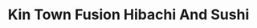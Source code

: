 ---
layout: place
title: "Kin Town Fusion Hibachi And Sushi"
permalink: /texas/plano/kin-town-fusion-hibachi-and-sushi.html
stateAbbr: TX
stateName: Texas
cityName: Plano
place_id: ChIJfWfJJREiTIYRAPqQZC7lp-o
photos:
  - name: >-
      places/ChIJfWfJJREiTIYRAPqQZC7lp-o/photos/AeeoHcJx1RDIpmuq7ez6PJFJa21BV0Jk9ddB9bNIIYIoQmm-q28klqkozdaBADocyMErB8SI8lpkqk6FoQVRhKBK_xCzq5YqkSRu4zKpoGSHRv8Voj1FTM28l8EnmkVo_56jD4ak2VRn_mPaXMZxc0VUIvTCt0J8YoGUQ5-XZDprKQX-DMI78x_haiuQ_qaDodf7tondk-6UcvRaKAGI03g2Hslh_ZMXB61zwZgNWHGSflYcbKgnVjQOWBcczJZMYAZoISfD_I3gId_WIefbwxauchHGz0HpqFM-LsBi0X8bmHT1GQ
    widthPx: 800
    heightPx: 800
    authorAttributions:
      - displayName: Kin Town Fusion Hibachi And Sushi
        uri: https://maps.google.com/maps/contrib/116772814638834228447
        photoUri: >-
          https://lh3.googleusercontent.com/a-/ALV-UjXrQLKM2ew30JTr6JNbaIA5uHK7GftqMOFw2g4eF8OJxlYPwKd-=s100-p-k-no-mo
    flagContentUri: >-
      https://www.google.com/local/imagery/report/?cb_client=maps_api_places.places_api&image_key=!1e10!2sAF1QipMzn-mtwxxY3OqUZ3ro7XHZiYx8-bzzbGcEZZiQ&hl=en-US
    googleMapsUri: >-
      https://www.google.com/maps/place//data=!3m4!1e2!3m2!1sAF1QipMzn-mtwxxY3OqUZ3ro7XHZiYx8-bzzbGcEZZiQ!2e10!4m2!3m1!1s0x864c221125c9677d:0xeaa7e52e6490fa00
  - name: >-
      places/ChIJfWfJJREiTIYRAPqQZC7lp-o/photos/AeeoHcK9iUkSEn9m7gxmfXi3Hejn-8LyVkbhGyqUnI3_guL89m2rfkXHXPlWU1DTafFQjNHDsBNayEUP0nmeaX3kaNdaRHnkbcixU0YuUwC1l5kJ6r3u-onMILvdR5L_w0WD3w98dRNw5-CU435rDJ8HweWzU8uT_GcAre01UiQyWy9bt7Ctq4t5gZISwaP8z_giBTrS7XYXIPzfvwuMEV5B_xT7uMz-h-_3qMs9CTS7wea0lk3oMiolX1WrDKcpVt4uXdN-D8YzMmOVH7qe_LAY8dPzQSyRp5kSAJ1Weg_RAY0nGQ
    widthPx: 800
    heightPx: 800
    authorAttributions:
      - displayName: Kin Town Fusion Hibachi And Sushi
        uri: https://maps.google.com/maps/contrib/116772814638834228447
        photoUri: >-
          https://lh3.googleusercontent.com/a-/ALV-UjXrQLKM2ew30JTr6JNbaIA5uHK7GftqMOFw2g4eF8OJxlYPwKd-=s100-p-k-no-mo
    flagContentUri: >-
      https://www.google.com/local/imagery/report/?cb_client=maps_api_places.places_api&image_key=!1e10!2sAF1QipMWnePZW99byippmBzV-T4ZN5V04765jHV80wlI&hl=en-US
    googleMapsUri: >-
      https://www.google.com/maps/place//data=!3m4!1e2!3m2!1sAF1QipMWnePZW99byippmBzV-T4ZN5V04765jHV80wlI!2e10!4m2!3m1!1s0x864c221125c9677d:0xeaa7e52e6490fa00
  - name: >-
      places/ChIJfWfJJREiTIYRAPqQZC7lp-o/photos/AeeoHcJAH3U2aOG22rYMMPET1kXr1YP_K1iyBORAcZjHyqtgl--eAn1R0HyFwhBBll1wnBe--NTHHoiwYiTYYefk-oH-qg5z6_tWxsYFyGojNO9cLKhZ6wTmkHUP7BU3Ttgnr0q1vpEFk8mbsNFQZ2E8WTOecZHr_UU7jEPJfLzoiDymKKsqfDh2_u1FSql1D9r9p8AozXaJm8UNox1CwsR89tgnzro2JMvKvfpfz_ctIBy0E45Kn3qljKUrPU4iRjV21lOTsHHfy-7iTe5C5Q0H0KMSTVzPZDLahd1EYslRYLr0XQ
    widthPx: 1280
    heightPx: 960
    authorAttributions:
      - displayName: Kin Town Fusion Hibachi And Sushi
        uri: https://maps.google.com/maps/contrib/116772814638834228447
        photoUri: >-
          https://lh3.googleusercontent.com/a-/ALV-UjXrQLKM2ew30JTr6JNbaIA5uHK7GftqMOFw2g4eF8OJxlYPwKd-=s100-p-k-no-mo
    flagContentUri: >-
      https://www.google.com/local/imagery/report/?cb_client=maps_api_places.places_api&image_key=!1e10!2sAF1QipMQH2qeRR1TVxY_0gdNL0endpjx_Sro2bVszcma&hl=en-US
    googleMapsUri: >-
      https://www.google.com/maps/place//data=!3m4!1e2!3m2!1sAF1QipMQH2qeRR1TVxY_0gdNL0endpjx_Sro2bVszcma!2e10!4m2!3m1!1s0x864c221125c9677d:0xeaa7e52e6490fa00
  - name: >-
      places/ChIJfWfJJREiTIYRAPqQZC7lp-o/photos/AeeoHcI7LXPO0KyZtDpq9KZ6mJ0oIKaLNGHJ4BcZqMiz-zFI-TSqW7mm26kyYMZBKTsgJacru3fTGRVxwS2S-PGTwXRFJI07k-THDDxPli-bh7IvKgKfPSX0ivaLloXOjRTrWzWI3DcBohFUkr3f2NULdxeiUfFziy4tbE1imptI7g8uhdjYl-y-zxcTN18DRzBgXIw-z__qdhzaEw3Eqvw7af08azQOsCP3qw6bzHUGitypUQmq7lnzfhwqutRW5BiOGCDxG67uqkWMEgWLjwDd3q7Q53wKws_XNvcFTFqIyh1pbw
    widthPx: 1280
    heightPx: 1280
    authorAttributions:
      - displayName: Kin Town Fusion Hibachi And Sushi
        uri: https://maps.google.com/maps/contrib/116772814638834228447
        photoUri: >-
          https://lh3.googleusercontent.com/a-/ALV-UjXrQLKM2ew30JTr6JNbaIA5uHK7GftqMOFw2g4eF8OJxlYPwKd-=s100-p-k-no-mo
    flagContentUri: >-
      https://www.google.com/local/imagery/report/?cb_client=maps_api_places.places_api&image_key=!1e10!2sAF1QipMK9oaNwlksFrxV2auoynbvdDDrpBgv5dQRf2Wk&hl=en-US
    googleMapsUri: >-
      https://www.google.com/maps/place//data=!3m4!1e2!3m2!1sAF1QipMK9oaNwlksFrxV2auoynbvdDDrpBgv5dQRf2Wk!2e10!4m2!3m1!1s0x864c221125c9677d:0xeaa7e52e6490fa00
  - name: >-
      places/ChIJfWfJJREiTIYRAPqQZC7lp-o/photos/AeeoHcL2brMJbm7OfeUS7nJLU9MURBh4k0QQiA6lLvWAfxtoRqZNAuW1z9bhI2U7RqAo89gkft6a0kmyDEL_Zplk24xY4fHGPS-Ae8icwv7dQajfxWD-TSN_RDNQAzD7qMxT8tBluU-C2tExiqbUgeiXUT2t8FyaFl8t9cN_CwXztwfW7sf9O5yL-8O6alSTBzpnS99BV2IZ6zJehzpKIDFMJ9CRQiAlUJZyCJdqyUdXKCcu75j-RORG9oieQUZNL2P8RnduJwtDT0g1KjmGY2IbVShqmn7sxlCkoSMqp9VaGqzbSQ
    widthPx: 1280
    heightPx: 1280
    authorAttributions:
      - displayName: Kin Town Fusion Hibachi And Sushi
        uri: https://maps.google.com/maps/contrib/116772814638834228447
        photoUri: >-
          https://lh3.googleusercontent.com/a-/ALV-UjXrQLKM2ew30JTr6JNbaIA5uHK7GftqMOFw2g4eF8OJxlYPwKd-=s100-p-k-no-mo
    flagContentUri: >-
      https://www.google.com/local/imagery/report/?cb_client=maps_api_places.places_api&image_key=!1e10!2sAF1QipPf8Gjdvw_SjCmWwVYM-DR84pkm3ozedgzTLRhN&hl=en-US
    googleMapsUri: >-
      https://www.google.com/maps/place//data=!3m4!1e2!3m2!1sAF1QipPf8Gjdvw_SjCmWwVYM-DR84pkm3ozedgzTLRhN!2e10!4m2!3m1!1s0x864c221125c9677d:0xeaa7e52e6490fa00
  - name: >-
      places/ChIJfWfJJREiTIYRAPqQZC7lp-o/photos/AeeoHcIVDhltH84PUvtx0xMs2q_IgUoF0KqQhLG5nq7LOjBYQqyhvtY8svnu0RBUQ0Cj6zTN9zxpdOFQQWbLCZB7aEmiZAZzKZV_WOA4TwDaeo9gxWICC9p5WgwDJdzbRLcrRADKUt35S718UXxFNt1eGXQtH0EGfYoVSQQS5SveispULtJkoTliu9RXvgODughVQxUjlYEh-5a73bAm1wjETPEFi0A2PmGt6GIOm9RnjRAuq_Pg78uTaQgKcQto92nRO1H26ZIvB1qki5ML1vWymPEu5AIF5YPN6UI058UWbuVjwA
    widthPx: 719
    heightPx: 719
    authorAttributions:
      - displayName: Kin Town Fusion Hibachi And Sushi
        uri: https://maps.google.com/maps/contrib/116772814638834228447
        photoUri: >-
          https://lh3.googleusercontent.com/a-/ALV-UjXrQLKM2ew30JTr6JNbaIA5uHK7GftqMOFw2g4eF8OJxlYPwKd-=s100-p-k-no-mo
    flagContentUri: >-
      https://www.google.com/local/imagery/report/?cb_client=maps_api_places.places_api&image_key=!1e10!2sAF1QipPGBtJ-Zpyg3ZaQde1lEDDO6xDpR4LARkgm8bqX&hl=en-US
    googleMapsUri: >-
      https://www.google.com/maps/place//data=!3m4!1e2!3m2!1sAF1QipPGBtJ-Zpyg3ZaQde1lEDDO6xDpR4LARkgm8bqX!2e10!4m2!3m1!1s0x864c221125c9677d:0xeaa7e52e6490fa00
  - name: >-
      places/ChIJfWfJJREiTIYRAPqQZC7lp-o/photos/AeeoHcJd5R-h2D5NQzAnolUmzznOODq_USO-nZAGGkwLvEXb0irAwNx9RZFcPUp6ImJuLDHl8fcUymZ5hgXONDH-c8_aiB-ax3cR7gnRDkc-7I_GanVPBne0hhVnCf-0QfoSUOOCuRDZbAWjuFA-LyzG0mpJAK8I73H9C5IAD-QiG1u0T_uLT1QJmSR5oOZNoMV0do-TtunB-f1wWgrDuHSDXM8n6ut9UHHqHq2aGxHUsF7Vnr-AEq4uM-5RBSQ4YsF2Ep6-bd0hNfVXTlD4JxNYAHzaKHxd6qnS0UGs74XzNycU5Q
    widthPx: 300
    heightPx: 452
    authorAttributions:
      - displayName: Kin Town Fusion Hibachi And Sushi
        uri: https://maps.google.com/maps/contrib/116772814638834228447
        photoUri: >-
          https://lh3.googleusercontent.com/a-/ALV-UjXrQLKM2ew30JTr6JNbaIA5uHK7GftqMOFw2g4eF8OJxlYPwKd-=s100-p-k-no-mo
    flagContentUri: >-
      https://www.google.com/local/imagery/report/?cb_client=maps_api_places.places_api&image_key=!1e10!2sAF1QipPoQ4HRsHCTbxPVh908rLfX3rATiPtNq8lyopB6&hl=en-US
    googleMapsUri: >-
      https://www.google.com/maps/place//data=!3m4!1e2!3m2!1sAF1QipPoQ4HRsHCTbxPVh908rLfX3rATiPtNq8lyopB6!2e10!4m2!3m1!1s0x864c221125c9677d:0xeaa7e52e6490fa00
  - name: >-
      places/ChIJfWfJJREiTIYRAPqQZC7lp-o/photos/AeeoHcLSUDCrL0S01uVYDj88NqUNYg2TPbElCHTWxg1Y9LfMH07HVXh8RNZQ6KgSqebD2mISUx-1GEg1il6BQ4WacdE0t_nLZLnPTlQu_KkX0byGg_qd5yw9ql5Frz94yVi-yY9H6jNpSSzv3US5sMFnOfw-x994wYZL4q3wCJ-XjUqMsuQD-J4-mYmRaGN0001BmenwtZ4YrPfXc4kXfZrePkjUIAGutTWdRZwWQBifn5MOFIqca6ljOjUrONBeDDzH6Dce0-xBGNyL60279t0x6vmHDoPIWGndatYBusIa-4Rwxg
    widthPx: 800
    heightPx: 800
    authorAttributions:
      - displayName: Kin Town Fusion Hibachi And Sushi
        uri: https://maps.google.com/maps/contrib/116772814638834228447
        photoUri: >-
          https://lh3.googleusercontent.com/a-/ALV-UjXrQLKM2ew30JTr6JNbaIA5uHK7GftqMOFw2g4eF8OJxlYPwKd-=s100-p-k-no-mo
    flagContentUri: >-
      https://www.google.com/local/imagery/report/?cb_client=maps_api_places.places_api&image_key=!1e10!2sAF1QipPQROMRi1S5CjfbeDN2h1RmWayOtqZx6P-5Ybki&hl=en-US
    googleMapsUri: >-
      https://www.google.com/maps/place//data=!3m4!1e2!3m2!1sAF1QipPQROMRi1S5CjfbeDN2h1RmWayOtqZx6P-5Ybki!2e10!4m2!3m1!1s0x864c221125c9677d:0xeaa7e52e6490fa00
  - name: >-
      places/ChIJfWfJJREiTIYRAPqQZC7lp-o/photos/AeeoHcINIeS9H_nDCNUFV1oDZdFIz3P1Lqa-i74-NQpM23vE2fwzkw6-Ju1b3ds5VRv9jrpBLuiRz-n65_ItgDiKubAEFQk8b3aF0xHkuRpZs7oBqnZZbcXJ4xWtabOnhJEvKuIFoKQ9KlUi44LlcjOIJfCRdM2LwnMRc62-nIWnZM3UIXSVRu9qxEWs44tpOKsQS5qmedVs21IHuVI80RUfktXto04chN8cFcaKKzCjXekK8ofcXYv9bimq3Ix_3RWTs7cvyAwMKKsOClTPz-2jyLsSE4NZ5cADWRJy9Rv7wHZYVA
    widthPx: 800
    heightPx: 800
    authorAttributions:
      - displayName: Kin Town Fusion Hibachi And Sushi
        uri: https://maps.google.com/maps/contrib/116772814638834228447
        photoUri: >-
          https://lh3.googleusercontent.com/a-/ALV-UjXrQLKM2ew30JTr6JNbaIA5uHK7GftqMOFw2g4eF8OJxlYPwKd-=s100-p-k-no-mo
    flagContentUri: >-
      https://www.google.com/local/imagery/report/?cb_client=maps_api_places.places_api&image_key=!1e10!2sAF1QipORGe4eIpQcP50jekqPYdQOQ0t6jyhlHTYpHPmf&hl=en-US
    googleMapsUri: >-
      https://www.google.com/maps/place//data=!3m4!1e2!3m2!1sAF1QipORGe4eIpQcP50jekqPYdQOQ0t6jyhlHTYpHPmf!2e10!4m2!3m1!1s0x864c221125c9677d:0xeaa7e52e6490fa00
  - name: >-
      places/ChIJfWfJJREiTIYRAPqQZC7lp-o/photos/AeeoHcISoB-f0B9D5F9QyCg_bWrKkuqJ_5gjkZenII51jOWWU9yKxPjmrvG51PP8DhM0xgyR_DbDC-N7KnzBvM1ZEOgYICkHWJNMdZk3fFcMW3OqPhoKuKegXgiGc-BThBzHDPwr-IrYlSFM3WQ0QXwu3VpAudwiDE33ao3HDj6l4Ty2AaZVAMaLRQ1tmXvGMVOnUE7-LM1McyHMhOfOrxsOrVYzdIqgFXCEhrgfe3b1Cu6FXX00uXbVvXmb9sRFk5ba9PyFaNVMXqOQ5XmNsz_VkmAIlmAN15tG2QxLMLuiI9-ZXw
    widthPx: 1280
    heightPx: 852
    authorAttributions:
      - displayName: Kin Town Fusion Hibachi And Sushi
        uri: https://maps.google.com/maps/contrib/116772814638834228447
        photoUri: >-
          https://lh3.googleusercontent.com/a-/ALV-UjXrQLKM2ew30JTr6JNbaIA5uHK7GftqMOFw2g4eF8OJxlYPwKd-=s100-p-k-no-mo
    flagContentUri: >-
      https://www.google.com/local/imagery/report/?cb_client=maps_api_places.places_api&image_key=!1e10!2sAF1QipMh-rY4bwUxeh-mDk4BFKoF2dt28VEXfsJ1c7iR&hl=en-US
    googleMapsUri: >-
      https://www.google.com/maps/place//data=!3m4!1e2!3m2!1sAF1QipMh-rY4bwUxeh-mDk4BFKoF2dt28VEXfsJ1c7iR!2e10!4m2!3m1!1s0x864c221125c9677d:0xeaa7e52e6490fa00
address: 3801 W President George Bush Hwy, Plano, TX 75075, USA
street: 3801 W President George Bush Hwy
city: Plano
state: TX
zip: '75075'
country: USA
neighborhood: null
latitude: '33.000156'
longitude: '-96.764937'
accessibility_options:
  wheelchairAccessibleParking: true
  wheelchairAccessibleEntrance: true
  wheelchairAccessibleRestroom: true
  wheelchairAccessibleSeating: true
business_status: OPERATIONAL
name: Kin Town Fusion Hibachi And Sushi
google_maps_links:
  directionsUri: >-
    https://www.google.com/maps/dir//''/data=!4m7!4m6!1m1!4e2!1m2!1m1!1s0x864c221125c9677d:0xeaa7e52e6490fa00!3e0
  placeUri: https://maps.google.com/?cid=16908735313404295680
  writeAReviewUri: >-
    https://www.google.com/maps/place//data=!4m3!3m2!1s0x864c221125c9677d:0xeaa7e52e6490fa00!12e1
  reviewsUri: >-
    https://www.google.com/maps/place//data=!4m4!3m3!1s0x864c221125c9677d:0xeaa7e52e6490fa00!9m1!1b1
  photosUri: >-
    https://www.google.com/maps/place//data=!4m3!3m2!1s0x864c221125c9677d:0xeaa7e52e6490fa00!10e5
primary_type: Japanese Restaurant
opening_hours:
  regular: null
  current: null
secondary_opening_hours:
  regular:
    weekdayDescriptions: null
    type: null
  current:
    weekdayDescriptions: null
    type: null
phone: null
price_level: null
price_range: null
rating: null
rating_count: 0
website: null
description: null
reviews: null
parking_options: null
payment_options: null
allow_dogs: null
curbside_pickup: null
delivery: null
dine_in: null
good_for_children: null
good_for_groups: null
good_for_sports: null
live_music: null
menu_for_children: null
outdoor_seating: null
reservable: null
restroom: null
serves_beer: null
serves_breakfast: null
serves_brunch: null
serves_cocktails: null
serves_coffee: null
serves_dinner: null
serves_dessert: null
serves_lunch: null
serves_vegetarian_food: null
serves_wine: null
takeout: null
slug: Kin-Town-Fusion-Hibachi-And-Sushi

---